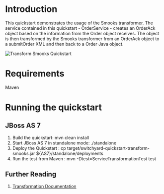 Introduction
============
This quickstart demonstrates the usage of the Smooks transformer.  The service contained in this 
quickstart - OrderService - creates an OrderAck object based on the information from the Order 
object receives.  The object is then transformed by the Smooks transformer from an OrderAck 
object to a submitOrder XML and then back to a Order Java object.     

![Transform Smooks Quickstart](https://github.com/jboss-switchyard/quickstarts/raw/master/transform-smooks/transform-smooks.jpg)


Requirements
============
Maven


Running the quickstart
======================

JBoss AS 7
----------
1. Build the quickstart:
    mvn clean install
2. Start JBoss AS 7 in standalone mode:
    ./standalone
3. Deploy the Quickstart : 
    cp target/switchyard-quickstart-transform-smooks.jar ${AS7}/standalone/deployments
4. Run the test from Maven :
    mvn -Dtest=ServiceTransformationTest test

## Further Reading

1. [Transformation Documentation](https://docs.jboss.org/author/display/SWITCHYARD/Transformation)

